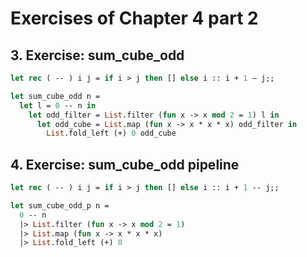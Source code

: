 # Exercises of Chapter 4 part 2
## 3. Exercise: sum_cube_odd
```Ocaml
let rec ( -- ) i j = if i > j then [] else i :: i + 1 – j;;

let sum_cube_odd n =
  let l = 0 -- n in
    let odd_filter = List.filter (fun x -> x mod 2 = 1) l in 
      let odd_cube = List.map (fun x -> x * x * x) odd_filter in
        List.fold_left (+) 0 odd_cube
 ```
## 4. Exercise: sum_cube_odd pipeline
```Ocaml
let rec ( -- ) i j = if i > j then [] else i :: i + 1 -- j;;

let sum_cube_odd_p n =
  0 -- n
  |> List.filter (fun x -> x mod 2 = 1)
  |> List.map (fun x -> x * x * x)
  |> List.fold_left (+) 0 
```
